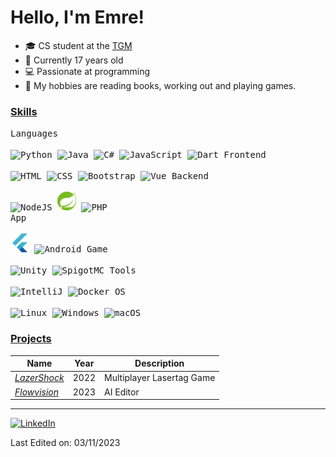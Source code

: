 <!--
### Hi there 👋

**eoezcan2/eoezcan2** is a ✨ _special_ ✨ repository because its `README.md` (this file) appears on your GitHub profile.

Here are some ideas to get you started:

- 🔭 I’m currently working on ...
- 🌱 I’m currently learning ...
- 👯 I’m looking to collaborate on ...
- 🤔 I’m looking for help with ...
- 💬 Ask me about ...
- 📫 How to reach me: ...
- 😄 Pronouns: ...
- ⚡ Fun fact: ...
-->

<h1>Hello, I'm Emre!</h1>
<p>

 - 🎓 CS student at the [TGM](https://www.tgm.ac.at/)
 - 🧑 Currently 17 years old
 - 💻 Passionate at programming
 - 💪 My hobbies are reading books, working out and playing games.

</p>

<h3><u>Skills</u></h3>
<p>
  <kbd>
    <kbd>Languages</kbd>
    <br>
    <br>
    <img width="30px" src="https://upload.wikimedia.org/wikipedia/commons/thumb/c/c3/Python-logo-notext.svg/1869px-Python-logo-notext.svg.png" title="Python" /> 
    <img width="30px" src="https://cdn.jsdelivr.net/gh/devicons/devicon/icons/java/java-original.svg" title="Java"/>
    <img width="30px" src="https://cdn.worldvectorlogo.com/logos/c--4.svg" title="C#"/>
    <img width="30px" src="https://cdn.jsdelivr.net/gh/devicons/devicon/icons/javascript/javascript-original.svg" title="JavaScript" />
    <img width="30px" src="https://cdn.jsdelivr.net/gh/devicons/devicon/icons/dart/dart-original.svg" title="Dart" />
  </kbd>
  <kbd>
    <kbd>Frontend</kbd>
    <br>
    <br>
    <img width="30px" src="https://cdn.jsdelivr.net/gh/devicons/devicon/icons/html5/html5-original.svg" title="HTML"/> 
    <img width="30px" src="https://cdn.jsdelivr.net/gh/devicons/devicon/icons/css3/css3-plain.svg" title="CSS"/> 
    <img width="30px" src="https://cdn.jsdelivr.net/gh/devicons/devicon/icons/bootstrap/bootstrap-original.svg" title="Bootstrap" />
    <img width="30px" src="https://cdn.jsdelivr.net/gh/devicons/devicon/icons/vuejs/vuejs-original.svg" title="Vue" />
  </kbd>
  <kbd>
    <kbd>Backend</kbd>
    <br>
    <br>
    <img width="30px" src="https://cdn.jsdelivr.net/gh/devicons/devicon/icons/nodejs/nodejs-original.svg" title="NodeJS" />
    <img width="30px" src="https://github.com/devicons/devicon/blob/v2.15.1/icons/spring/spring-original.svg" title="Spring" />
    <img width="30px" src="https://cdn.jsdelivr.net/gh/devicons/devicon/icons/php/php-original.svg" title="PHP" />
  </kbd>
  <br>
  <kbd>
    <kbd>App</kbd>
    <br>
    <br>
    <img width="30px" src="https://github.com/devicons/devicon/blob/v2.15.1/icons/flutter/flutter-original.svg" title="Flutter" />
    <img width="30px" src="https://cdn.jsdelivr.net/gh/devicons/devicon/icons/android/android-original.svg" title="Android" />
  </kbd>
  <kbd>
    <kbd>Game</kbd>
    <br>
    <br>
    <img width="30px" src="https://www.vectorlogo.zone/logos/unity3d/unity3d-icon.svg" title="Unity" />
    <img width="30px" src="https://static.spigotmc.org/img/spigot-og.png" title="SpigotMC" />
  </kbd>
  <kbd>
    <kbd>Tools</kbd>
    <br>
    <br>
    <img width="30px" src="https://upload.wikimedia.org/wikipedia/commons/thumb/9/9c/IntelliJ_IDEA_Icon.svg/2048px-IntelliJ_IDEA_Icon.svg.png" title="IntelliJ" />
    <img width="30px" src="https://cdn-icons-png.flaticon.com/512/919/919853.png" title="Docker" />
  </kbd>
  <kbd>
    <kbd>OS</kbd>
    <br>
    <br>
    <img width="30px" src="https://cdn.jsdelivr.net/gh/devicons/devicon/icons/linux/linux-original.svg" title="Linux" />
    <img width="30px" src="https://cdn.jsdelivr.net/gh/devicons/devicon/icons/windows8/windows8-original.svg" title="Windows" />
    <img width="30px" src="https://upload.wikimedia.org/wikipedia/commons/c/c9/Finder_Icon_macOS_Big_Sur.png" title="macOS" />
  </kbd>
</p>

<h3><u>Projects</u></h3>

| Name                  | Year                     | Description                          |
| ---------------------------------|---------------------------------------------------------------|----------------|
| _[LazerShock](https://github.com/manuthebyte/lazershock)_            | 2022    | Multiplayer Lasertag Game         |
| _[Flowvision](https://github.com/flowvision-ai/flowvision-app)_                          | 2023    | AI Editor     |

------
<a href="https://www.linkedin.com/in/emre-%C3%B6zcan-aa083b25b/"><img width="30px" src="https://upload.wikimedia.org/wikipedia/commons/thumb/f/f8/LinkedIn_icon_circle.svg/800px-LinkedIn_icon_circle.svg.png" title="LinkedIn" /></a>

Last Edited on: 03/11/2023
